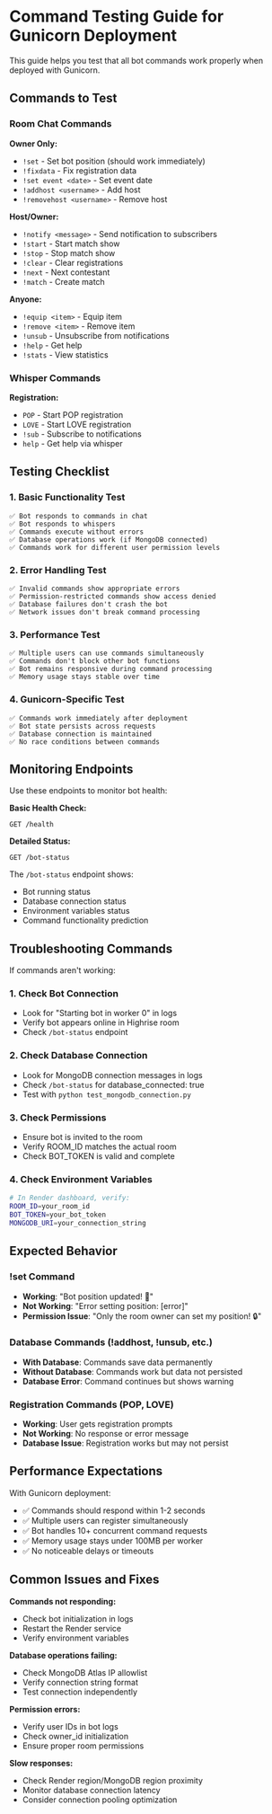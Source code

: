# Command Testing Guide for Gunicorn Deployment

This guide helps you test that all bot commands work properly when deployed with Gunicorn.

## Commands to Test

### Room Chat Commands

**Owner Only:**
- `!set` - Set bot position (should work immediately)
- `!fixdata` - Fix registration data  
- `!set event <date>` - Set event date
- `!addhost <username>` - Add host
- `!removehost <username>` - Remove host

**Host/Owner:**
- `!notify <message>` - Send notification to subscribers
- `!start` - Start match show
- `!stop` - Stop match show
- `!clear` - Clear registrations
- `!next` - Next contestant
- `!match` - Create match

**Anyone:**
- `!equip <item>` - Equip item
- `!remove <item>` - Remove item
- `!unsub` - Unsubscribe from notifications
- `!help` - Get help
- `!stats` - View statistics

### Whisper Commands

**Registration:**
- `POP` - Start POP registration
- `LOVE` - Start LOVE registration
- `!sub` - Subscribe to notifications
- `help` - Get help via whisper

## Testing Checklist

### 1. Basic Functionality Test
```
✅ Bot responds to commands in chat
✅ Bot responds to whispers  
✅ Commands execute without errors
✅ Database operations work (if MongoDB connected)
✅ Commands work for different user permission levels
```

### 2. Error Handling Test
```
✅ Invalid commands show appropriate errors
✅ Permission-restricted commands show access denied
✅ Database failures don't crash the bot
✅ Network issues don't break command processing
```

### 3. Performance Test  
```
✅ Multiple users can use commands simultaneously
✅ Commands don't block other bot functions
✅ Bot remains responsive during command processing
✅ Memory usage stays stable over time
```

### 4. Gunicorn-Specific Test
```
✅ Commands work immediately after deployment
✅ Bot state persists across requests
✅ Database connection is maintained
✅ No race conditions between commands
```

## Monitoring Endpoints

Use these endpoints to monitor bot health:

**Basic Health Check:**
```
GET /health
```

**Detailed Status:**
```
GET /bot-status
```

The `/bot-status` endpoint shows:
- Bot running status
- Database connection status  
- Environment variables status
- Command functionality prediction

## Troubleshooting Commands

If commands aren't working:

### 1. Check Bot Connection
- Look for "Starting bot in worker 0" in logs
- Verify bot appears online in Highrise room
- Check `/bot-status` endpoint

### 2. Check Database Connection  
- Look for MongoDB connection messages in logs
- Check `/bot-status` for database_connected: true
- Test with `python test_mongodb_connection.py`

### 3. Check Permissions
- Ensure bot is invited to the room
- Verify ROOM_ID matches the actual room
- Check BOT_TOKEN is valid and complete

### 4. Check Environment Variables
```bash
# In Render dashboard, verify:
ROOM_ID=your_room_id
BOT_TOKEN=your_bot_token  
MONGODB_URI=your_connection_string
```

## Expected Behavior

### !set Command
- **Working**: "Bot position updated! 📍"
- **Not Working**: "Error setting position: [error]"
- **Permission Issue**: "Only the room owner can set my position! 🔒"

### Database Commands (!addhost, !unsub, etc.)
- **With Database**: Commands save data permanently
- **Without Database**: Commands work but data not persisted
- **Database Error**: Command continues but shows warning

### Registration Commands (POP, LOVE)
- **Working**: User gets registration prompts
- **Not Working**: No response or error message
- **Database Issue**: Registration works but may not persist

## Performance Expectations

With Gunicorn deployment:
- ✅ Commands should respond within 1-2 seconds
- ✅ Multiple users can register simultaneously  
- ✅ Bot handles 10+ concurrent command requests
- ✅ Memory usage stays under 100MB per worker
- ✅ No noticeable delays or timeouts

## Common Issues and Fixes

**Commands not responding:**
- Check bot initialization in logs
- Restart the Render service
- Verify environment variables

**Database operations failing:**
- Check MongoDB Atlas IP allowlist
- Verify connection string format
- Test connection independently

**Permission errors:**
- Verify user IDs in bot logs
- Check owner_id initialization
- Ensure proper room permissions

**Slow responses:**
- Check Render region/MongoDB region proximity
- Monitor database connection latency  
- Consider connection pooling optimization